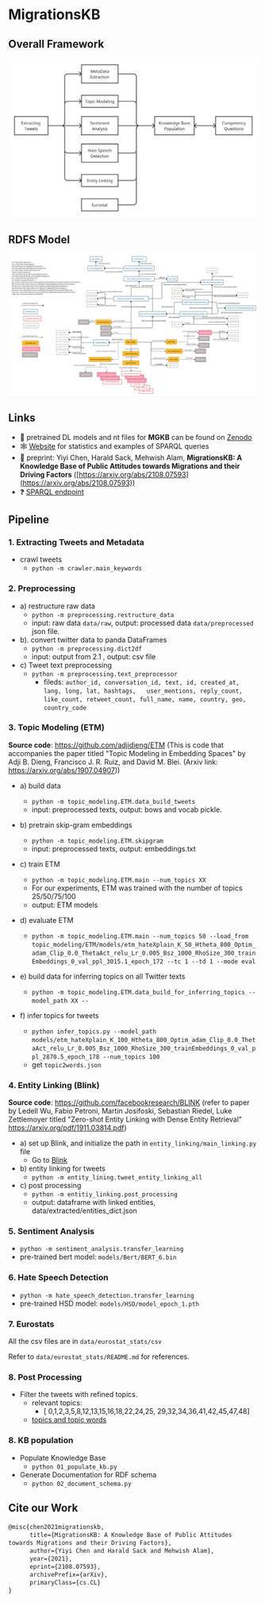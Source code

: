 # MigrationsKB

## Overall Framework
![](images/overall-framework.png)

## RDFS Model
![](images/migrationKB_schema.jpg)


## Links
* 📂 pretrained DL models and nt files for **MGKB** can be found on [Zenodo](https://zenodo.org/record/5206820#.YRqF1nUza0o)
* 🕸️ [Website](https://migrationskb.github.io/MGKB/) for statistics and examples of SPARQL queries
* 📃 preprint: Yiyi Chen, Harald Sack, Mehwish Alam, **MigrationsKB: A Knowledge Base of Public Attitudes towards Migrations and their Driving Factors**
  ([https://arxiv.org/abs/2108.07593](https://arxiv.org/abs/2108.07593))
* ❓ [SPARQL endpoint](https://mgkb.fiz-karlsruhe.de/sparql/)

## Pipeline

### 1. Extracting Tweets and Metadata
- crawl tweets
  - `python -m crawler.main_keywords`

### 2. Preprocessing
* a) restructure raw data
  - `python -m preprocessing.restructure_data`
  - input: raw data `data/raw`, output: processed data `data/preprocessed` json file.
* b). convert twitter data to panda DataFrames
    - `python -m preprocessing.dict2df`
    - input: output from 2.1 , output: csv file
* c) Tweet text preprocessing
  * `python -m preprocessing.text_preprocessor`
      - fileds: 
            ```
                author_id, conversation_id, text, id, created_at, lang, long, lat, hashtags,  
                user_mentions, reply_count, like_count, retweet_count, full_name, name, country,
                geo, country_code
            ```

### 3. Topic Modeling (ETM)
**Source code**: https://github.com/adjidieng/ETM (This is code that accompanies the paper titled "Topic Modeling in Embedding Spaces" by Adji B. Dieng, Francisco J. R. Ruiz, and David M. Blei. (Arxiv link: https://arxiv.org/abs/1907.04907))


* a) build data
  * `python -m topic_modeling.ETM.data_build_tweets`
  * input: preprocessed texts, output: bows and vocab pickle.
* b) pretrain skip-gram embeddings
  * `python -m topic_modeling.ETM.skipgram`
  * input: preprocessed texts, output: embeddings.txt
* c) train ETM
  * `python -m topic_modeling.ETM.main --num_topics XX`
  * For our experiments, ETM was trained with the number of topics 25/50/75/100
  * output: ETM models
* d) evaluate ETM
  * `python -m topic_modeling.ETM.main --num_topics 50 --load_from topic_modeling/ETM/models/etm_hateXplain_K_50_Htheta_800_Optim_adam_Clip_0.0_ThetaAct_relu_Lr_0.005_Bsz_1000_RhoSize_300_trainEmbeddings_0_val_ppl_3015.1_epoch_172 --tc 1 --td 1 --mode eval`
* e) build data for inferring topics on all Twitter texts
  * `python -m topic_modeling.ETM.data_build_for_inferring_topics --model_path XX --`

* f) infer topics for tweets
  * `python infer_topics.py --model_path models/etm_hateXplain_K_100_Htheta_800_Optim_adam_Clip_0.0_ThetaAct_relu_Lr_0.005_Bsz_1000_RhoSize_300_trainEmbeddings_0_val_ppl_2870.5_epoch_178 --num_topics 100 `
  * get `topic2words.json`


### 4. Entity Linking (Blink)
**Source code**: https://github.com/facebookresearch/BLINK (refer to paper by  Ledell Wu, Fabio Petroni, Martin Josifoski, Sebastian Riedel, Luke Zettlemoyer titled "Zero-shot Entity Linking with Dense Entity Retrieval" https://arxiv.org/pdf/1911.03814.pdf)

* a) set up Blink, and initialize the path in `entity_linking/main_linking.py` file
  * Go to [Blink](https://github.com/facebookresearch/BLINK)
* b) entity linking for tweets
  * `python -m entity_lining.tweet_entity_linking_all`
* c) post processing 
  * `python -m entitiy_linking.post_processing`
  * output: dataframe with linked entities, data/extracted/entities_dict.json
  

### 5. Sentiment Analysis

* `python -m sentiment_analysis.transfer_learning`
* pre-trained bert model: `models/Bert/BERT_6.bin`

### 6. Hate Speech Detection
* `python -m hate_speech_detection.transfer_learning`
* pre-trained HSD model: `models/HSD/model_epoch_1.pth`

### 7. Eurostats
All the csv files are in `data/eurostat_stats/csv`

Refer to `data/eurostat_stats/README.md` for references.

### 8. Post Processing
* Filter the tweets with refined topics.
  * relevant topics: 
    * [ 0,1,2,3,5,8,12,13,15,16,18,22,24,25, 29,32,34,36,41,42,45,47,48]
  * [topics and topic words](https://github.com/migrationsKB/MGKB/tree/master/topic_modeling/topic_words)
  

### 8. KB population
* Populate Knowledge Base
  * `python 01_populate_kb.py`
* Generate Documentation for RDF schema
  * `python 02_document_schema.py`


## Cite our Work
```
@misc{chen2021migrationskb,
      title={MigrationsKB: A Knowledge Base of Public Attitudes towards Migrations and their Driving Factors}, 
      author={Yiyi Chen and Harald Sack and Mehwish Alam},
      year={2021},
      eprint={2108.07593},
      archivePrefix={arXiv},
      primaryClass={cs.CL}
}
```
